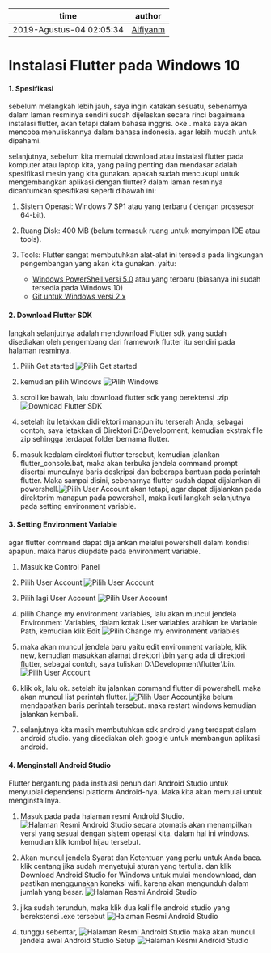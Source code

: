 time | author
-|-
2019-Agustus-04 02:05:34 | [Alfiyanm](https://github.com/Alfiyanm)

# Instalasi Flutter pada Windows 10

#### 1. Spesifikasi

sebelum melangkah lebih jauh, saya ingin katakan sesuatu, sebenarnya dalam laman resminya sendiri sudah dijelaskan secara rinci bagaimana instalasi flutter, akan tetapi dalam bahasa inggris. oke.. maka saya akan mencoba menuliskannya dalam bahasa indonesia. agar lebih mudah untuk dipahami.

selanjutnya, sebelum kita memulai download atau instalasi flutter pada komputer atau laptop kita, yang paling penting dan mendasar adalah spesifikasi mesin yang kita gunakan. apakah sudah mencukupi untuk mengembangkan aplikasi dengan flutter? dalam laman resminya dicantumkan spesifikasi seperti dibawah ini:

1. Sistem Operasi: Windows 7 SP1 atau yang terbaru ( dengan prossesor 64-bit).
2. Ruang Disk: 400 MB (belum termasuk ruang untuk menyimpan IDE atau tools).

3. Tools: Flutter sangat membutuhkan alat-alat ini tersedia pada lingkungan pengembangan yang akan kita gunakan. yaitu:
    * [Windows PowerShell versi 5.0](https://docs.microsoft.com/en-us/powershell/scripting/install/installing-windows-powershell?view=powershell-6) atau yang terbaru (biasanya ini sudah tersedia pada Windows 10)
    * [Git untuk Windows versi 2.x](https://git-scm.com/download/win)


#### 2. Download Flutter SDK

langkah selanjutnya adalah mendownload Flutter sdk yang sudah disediakan oleh pengembang dari framework flutter itu sendiri pada halaman [resminya](https://flutter.dev/).

1. Pilih Get started
![Pilih Get started](https://raw.githubusercontent.com/Alfiyanm/mnote/master/Programming/flutter/src/common/images/getstarted.png "pilih Get started")

2. kemudian pilih Windows
![Pilih Windows](https://raw.githubusercontent.com/Alfiyanm/mnote/master/Programming/flutter/src/common/images/pilih-windows.png "pilih Windows")

3. scroll ke bawah, lalu download flutter sdk yang berektensi .zip
![Download Flutter SDK](https://raw.githubusercontent.com/Alfiyanm/mnote/master/Programming/flutter/src/common/images/download-flutter-sdk.png "Download Flutter SDK")

4. setelah itu letakkan didirektori manapun itu terserah Anda, sebagai contoh, saya letakkan di Direktori D:\Development, kemudian ekstrak file zip sehingga terdapat folder bernama flutter.

5. masuk kedalam direktori flutter tersebut, kemudian jalankan flutter_console.bat, maka akan terbuka jendela command prompt disertai munculnya baris deskripsi dan beberapa bantuan pada perintah flutter. Maka sampai disini, sebenarnya flutter sudah dapat dijalankan di powershell.![Pilih User Account](https://raw.githubusercontent.com/Alfiyanm/mnote/master/Programming/flutter/src/common/images/flutter.png "pilih User Account")
akan tetapi, agar dapat dijalankan pada direktorim manapun pada powershell, maka ikuti langkah selanjutnya pada setting environment variable. 

#### 3. Setting Environment Variable

agar flutter command dapat dijalankan melalui powershell dalam kondisi apapun. maka harus diupdate pada environment variable. 

1. Masuk ke Control Panel
2. Pilih User Account
![Pilih User Account](https://raw.githubusercontent.com/Alfiyanm/mnote/master/Programming/flutter/src/common/images/user-account.png "pilih User Account")
3. Pilih lagi User Account 
![Pilih User Account](https://raw.githubusercontent.com/Alfiyanm/mnote/master/Programming/flutter/src/common/images/user-account2.png "pilih lagi User Account")
4. pilih Change my environment variables, lalu akan muncul jendela Environment Variables, dalam kotak User variables arahkan ke Variable Path, kemudian klik Edit
![Pilih Change my environment variables](https://raw.githubusercontent.com/Alfiyanm/mnote/master/Programming/flutter/src/common/images/environment-variable.png "pilih User Account")
5. maka akan muncul jendela baru yaitu edit environment variable, klik new, kemudian masukkan alamat direktori \bin yang ada di direktori flutter, sebagai contoh, saya tuliskan D:\Development\flutter\bin.
![Pilih User Account](https://raw.githubusercontent.com/Alfiyanm/mnote/master/Programming/flutter/src/common/images/environment-variable2.png "pilih User Account")

6. klik ok, lalu ok. setelah itu jalankan command flutter di powershell. maka akan muncul list perintah flutter.
![Pilih User Account](https://raw.githubusercontent.com/Alfiyanm/mnote/master/Programming/flutter/src/common/images/flutter2.png "pilih User Account")jika belum mendapatkan baris perintah tersebut. maka restart windows kemudian jalankan kembali.

7. selanjutnya kita masih membutuhkan sdk android yang terdapat dalam android studio. yang disediakan oleh google untuk membangun aplikasi android.

#### 4. Menginstall Android Studio

Flutter bergantung pada instalasi penuh dari Android Studio untuk menyuplai dependensi platform Android-nya. Maka kita akan memulai untuk menginstallnya.

1. Masuk pada pada halaman resmi Android Studio.
![Halaman Resmi Android Studio](https://raw.githubusercontent.com/Alfiyanm/mnote/master/Programming/flutter/src/common/images/android-studio2.png "Halaman Resmi Android Studio")
secara otomatis akan menampilkan versi yang sesuai dengan sistem operasi kita. dalam hal ini windows. kemudian klik tombol hijau tersebut.

2. Akan muncul jendela Syarat dan Ketentuan yang perlu untuk Anda baca. klik centang jika sudah menyetujui aturan yang tertulis. dan klik Download Android Studio for Windows untuk mulai mendownload, dan pastikan menggunakan koneksi wifi. karena akan mengunduh dalam jumlah yang besar. 
![Halaman Resmi Android Studio](https://raw.githubusercontent.com/Alfiyanm/mnote/master/Programming/flutter/src/common/images/android-studio3.png "Halaman Resmi Android Studio")
3. jika sudah terunduh, maka klik dua kali file android studio yang berekstensi .exe tersebut
![Halaman Resmi Android Studio](https://raw.githubusercontent.com/Alfiyanm/mnote/master/Programming/flutter/src/common/images/android-studio4.png "Halaman Resmi Android Studio")
4. tunggu sebentar,
![Halaman Resmi Android Studio](https://raw.githubusercontent.com/Alfiyanm/mnote/master/Programming/flutter/src/common/images/android-studio4a.png "Halaman Resmi Android Studio")
 maka akan muncul jendela awal Android Studio Setup
![Halaman Resmi Android Studio](https://raw.githubusercontent.com/Alfiyanm/mnote/master/Programming/flutter/src/common/images/android-studio5.png "Halaman Resmi Android Studio")